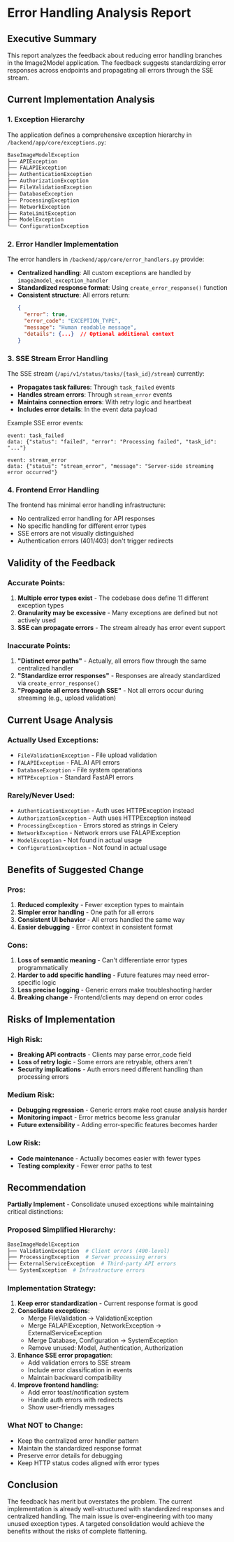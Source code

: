 # Error Handling Analysis Report

## Executive Summary

This report analyzes the feedback about reducing error handling branches in the Image2Model application. The feedback suggests standardizing error responses across endpoints and propagating all errors through the SSE stream.

## Current Implementation Analysis

### 1. Exception Hierarchy

The application defines a comprehensive exception hierarchy in `/backend/app/core/exceptions.py`:

```python
BaseImageModelException
├── APIException
├── FALAPIException
├── AuthenticationException
├── AuthorizationException
├── FileValidationException
├── DatabaseException
├── ProcessingException
├── NetworkException
├── RateLimitException
├── ModelException
└── ConfigurationException
```

### 2. Error Handler Implementation

The error handlers in `/backend/app/core/error_handlers.py` provide:

- **Centralized handling**: All custom exceptions are handled by `image2model_exception_handler`
- **Standardized response format**: Using `create_error_response()` function
- **Consistent structure**: All errors return:
  ```json
  {
    "error": true,
    "error_code": "EXCEPTION_TYPE",
    "message": "Human readable message",
    "details": {...}  // Optional additional context
  }
  ```

### 3. SSE Stream Error Handling

The SSE stream (`/api/v1/status/tasks/{task_id}/stream`) currently:

- **Propagates task failures**: Through `task_failed` events
- **Handles stream errors**: Through `stream_error` events
- **Maintains connection errors**: With retry logic and heartbeat
- **Includes error details**: In the event data payload

Example SSE error events:
```
event: task_failed
data: {"status": "failed", "error": "Processing failed", "task_id": "..."}

event: stream_error
data: {"status": "stream_error", "message": "Server-side streaming error occurred"}
```

### 4. Frontend Error Handling

The frontend has minimal error handling infrastructure:
- No centralized error handling for API responses
- No specific handling for different error types
- SSE errors are not visually distinguished
- Authentication errors (401/403) don't trigger redirects

## Validity of the Feedback

### Accurate Points:
1. **Multiple error types exist** - The codebase does define 11 different exception types
2. **Granularity may be excessive** - Many exceptions are defined but not actively used
3. **SSE can propagate errors** - The stream already has error event support

### Inaccurate Points:
1. **"Distinct error paths"** - Actually, all errors flow through the same centralized handler
2. **"Standardize error responses"** - Responses are already standardized via `create_error_response()`
3. **"Propagate all errors through SSE"** - Not all errors occur during streaming (e.g., upload validation)

## Current Usage Analysis

### Actually Used Exceptions:
- `FileValidationException` - File upload validation
- `FALAPIException` - FAL.AI API errors
- `DatabaseException` - File system operations
- `HTTPException` - Standard FastAPI errors

### Rarely/Never Used:
- `AuthenticationException` - Auth uses HTTPException instead
- `AuthorizationException` - Auth uses HTTPException instead
- `ProcessingException` - Errors stored as strings in Celery
- `NetworkException` - Network errors use FALAPIException
- `ModelException` - Not found in actual usage
- `ConfigurationException` - Not found in actual usage

## Benefits of Suggested Change

### Pros:
1. **Reduced complexity** - Fewer exception types to maintain
2. **Simpler error handling** - One path for all errors
3. **Consistent UI behavior** - All errors handled the same way
4. **Easier debugging** - Error context in consistent format

### Cons:
1. **Loss of semantic meaning** - Can't differentiate error types programmatically
2. **Harder to add specific handling** - Future features may need error-specific logic
3. **Less precise logging** - Generic errors make troubleshooting harder
4. **Breaking change** - Frontend/clients may depend on error codes

## Risks of Implementation

### High Risk:
- **Breaking API contracts** - Clients may parse error_code field
- **Loss of retry logic** - Some errors are retryable, others aren't
- **Security implications** - Auth errors need different handling than processing errors

### Medium Risk:
- **Debugging regression** - Generic errors make root cause analysis harder
- **Monitoring impact** - Error metrics become less granular
- **Future extensibility** - Adding error-specific features becomes harder

### Low Risk:
- **Code maintenance** - Actually becomes easier with fewer types
- **Testing complexity** - Fewer error paths to test

## Recommendation

**Partially Implement** - Consolidate unused exceptions while maintaining critical distinctions:

### Proposed Simplified Hierarchy:
```python
BaseImageModelException
├── ValidationException  # Client errors (400-level)
├── ProcessingException  # Server processing errors
├── ExternalServiceException  # Third-party API errors
└── SystemException  # Infrastructure errors
```

### Implementation Strategy:

1. **Keep error standardization** - Current response format is good
2. **Consolidate exceptions**:
   - Merge FileValidation → ValidationException
   - Merge FALAPIException, NetworkException → ExternalServiceException
   - Merge Database, Configuration → SystemException
   - Remove unused: Model, Authentication, Authorization
3. **Enhance SSE error propagation**:
   - Add validation errors to SSE stream
   - Include error classification in events
   - Maintain backward compatibility
4. **Improve frontend handling**:
   - Add error toast/notification system
   - Handle auth errors with redirects
   - Show user-friendly messages

### What NOT to Change:
- Keep the centralized error handler pattern
- Maintain the standardized response format
- Preserve error details for debugging
- Keep HTTP status codes aligned with error types

## Conclusion

The feedback has merit but overstates the problem. The current implementation is already well-structured with standardized responses and centralized handling. The main issue is over-engineering with too many unused exception types. A targeted consolidation would achieve the benefits without the risks of complete flattening.